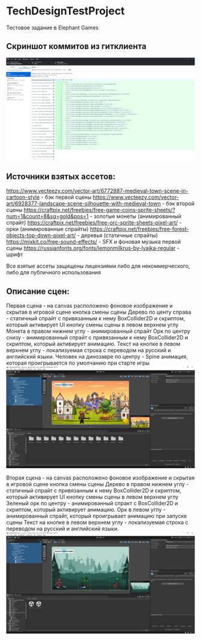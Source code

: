 # TechDesignTestProject
Тестовое задание в Elephant Games

## Скриншот коммитов из гитклиента
![Alt text](Imagesforreadme/gitclient.png)

## Источники взятых ассетов:
https://www.vecteezy.com/vector-art/6772887-medieval-town-scene-in-cartoon-style - бэк первой сцены 
https://www.vecteezy.com/vector-art/6928377-landscape-scene-silhouette-with-medieval-town - бэк второй сцены
https://craftpix.net/freebies/free-game-coins-sprite-sheets/?num=1&count=8&sq=gold&pos=1 - золотые монеты (анимированный спрайт)
https://craftpix.net/freebies/free-orc-sprite-sheets-pixel-art/ - орки (анимированные спрайты)
https://craftpix.net/freebies/free-forest-objects-top-down-pixel-art/ - деревья (статичные спрайты)
https://mixkit.co/free-sound-effects/ - SFX и фоновая музыка первой сцены
https://russianfonts.org/fonts/lemonmilkrus-by-lyajka-regular - шрифт

Все взятые ассеты защищены лицензиями либо для некоммерческого, либо для публичного использования

## Описание сцен:
Первая сцена - на canvas расположено фоновое изображение и скрытая в игровой сцене кнопка смены сцены
Дерево по центу справа - статичный спрайт с привязанным к нему BoxCollider2D и скриптом, который активирует UI кнопку смены сцены в левом верхнем углу
Монета в правом нижнем углу - анимированный спрайт
Орк по центру снизу - анимированный спрайт с привязанным к нему BoxCollider2D и скриптом, который активирует анимацию.
Текст на кнопке в левом верхнем углу - локализуемая строка с переводом на русский и английский языки.
Человек на динозавре по центру - Spine анимация, которая проигрывается по умолчанию при старте игры
![Alt text](Imagesforreadme/sceneone.png)

Вторая сцена - на canvas расположено фоновое изображение и скрытая в игровой сцене кнопка смены сцены
Дерево в правом нижнем углу - статичный спрайт с привязанным к нему BoxCollider2D и скриптом, который активирует UI кнопку смены сцены в левом верхнем углу
Зеленый орк по центру - анимированный спракт с BoxCollider2D и скриптом, который активирует анимацию.
Орк в левом углу - анимированный спрайт, который проигрывает анимацию при запуске сцены
Текст на кнопке в левом верхнем углу - локализуемая строка с переводом на русский и английский языки.
![Alt text](Imagesforreadme/scenetwo.png)